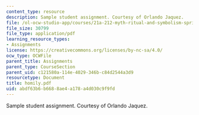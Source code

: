```yaml
---
content_type: resource
description: Sample student assignment. Courtesy of Orlando Jaquez.
file: /ol-ocw-studio-app/courses/21a-212-myth-ritual-and-symbolism-spring-2004/abdf63b6b6688ae4a178a4d030c9f9fd_homily.pdf
file_size: 30799
file_type: application/pdf
learning_resource_types:
- Assignments
license: https://creativecommons.org/licenses/by-nc-sa/4.0/
ocw_type: OCWFile
parent_title: Assignments
parent_type: CourseSection
parent_uid: c121580a-114e-4029-346b-c84d2544a3d9
resourcetype: Document
title: homily.pdf
uid: abdf63b6-b668-8ae4-a178-a4d030c9f9fd
---
```

Sample student assignment. Courtesy of Orlando Jaquez.